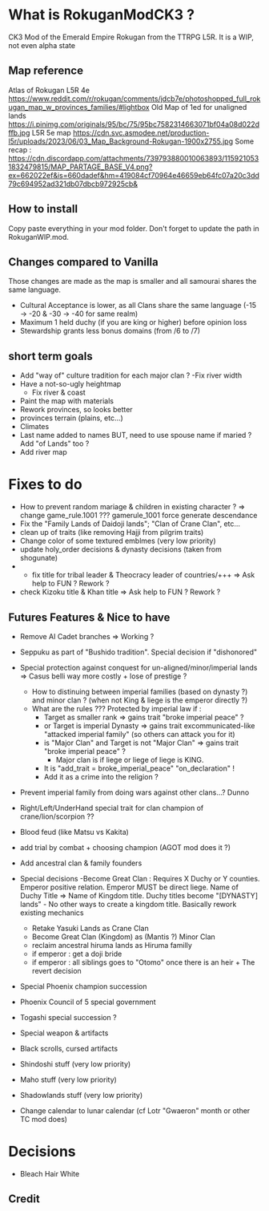 # What is RokuganModCK3 ?
CK3 Mod of the Emerald Empire Rokugan from the TTRPG L5R.
It is a WIP, not even alpha state

## Map reference 
Atlas of Rokugan L5R 4e
https://www.reddit.com/r/rokugan/comments/jdcb7e/photoshopped_full_rokugan_map_w_provinces_families/#lightbox
Old Map of 1ed for unaligned lands
https://i.pinimg.com/originals/95/bc/75/95bc7582314663071bf04a08d022dffb.jpg
L5R 5e map 
https://cdn.svc.asmodee.net/production-l5r/uploads/2023/06/03_Map_Background-Rokugan-1900x2755.jpg
Some recap :
https://cdn.discordapp.com/attachments/739793880010063893/1159210531832479815/MAP_PARTAGE_BASE_V4.png?ex=662022ef&is=660dadef&hm=419084cf70964e46659eb64fc07a20c3dd79c694952ad321db07dbcb972925cb&



## How to install
Copy paste everything in your mod folder. Don't forget to update the path in RokuganWIP.mod.

## Changes compared to Vanilla
Those changes are made as the map is smaller and all samourai shares the same language.
- Cultural Acceptance is lower, as all Clans share the same language (-15 -> -20 & -30 -> -40 for same realm)
- Maximum 1 held duchy (if you are king or higher) before opinion loss
- Stewardship grants less bonus domains (from /6 to /7)

## short term goals 
- Add "way of" culture tradition for each major clan ?
-Fix river width
- Have a not-so-ugly heightmap
	- Fix river & coast 
- Paint the map with materials
- Rework provinces, so looks better
- provinces terrain (plains, etc...)
- Climates
- Last name added to names BUT, need to use spouse name if maried ? Add "of Lands" too ?
- Add river map


# Fixes to do
- How to prevent random mariage & children in existing character ? => change game_rule.1001 ??? gamerule_1001 force generate descendance
- Fix the "Family Lands of Daidoji lands"; "Clan of Crane Clan", etc...
- clean up of traits (like removing Hajji  from pilgrim traits)
- Change color of some textured emblmes (very low priority)
- update holy_order decisions & dynasty decisions (taken from shogunate)
- - fix title for tribal leader & Theocracy leader of countries/+++ => Ask help to FUN ? Rework ?
- check Kizoku title & Khan title => Ask help to FUN ? Rework ?

## Futures Features & Nice to have
- Remove AI Cadet branches => Working ?
- Seppuku as  part of "Bushido tradition". Special decision if "dishonored"
- Special protection against conquest for un-aligned/minor/imperial lands => Casus belli way more costly + lose of prestige ?
	- How to distinuing between imperial families (based on dynasty ?) and minor clan ? (when not King & liege is the emperor directly ?)
	- What are the rules ??? Protected by imperial law if :
		- Target as smaller rank => gains trait "broke imperial peace" ?
		- or Target is imperial Dynasty => gains trait excommunicated-like "attacked imperial family" (so others can attack you for it)
		- is "Major Clan" and Target is not "Major Clan" => gains trait "broke imperial peace" ?
			- Major clan is if liege or liege of liege is KING.
		- It is "add_trait = broke_imperial_peace" "on_declaration" !
		- Add it as a crime into the religion ?
- Prevent imperial family from doing wars against other clans...? Dunno
- Right/Left/UnderHand special trait for clan champion of crane/lion/scorpion ??
- Blood feud (like Matsu vs Kakita)
- add trial by combat + choosing champion (AGOT mod does it ?)
- Add ancestral clan & family founders
- Special decisions
	-Become Great Clan : Requires X Duchy or Y counties. Emperor positive relation. Emperor MUST be direct liege. Name of Duchy Title => Name of Kingdom title. Duchy titles become "[DYNASTY] lands"
		- No other ways to create a kingdom title. Basically rework existing mechanics
	- Retake Yasuki Lands as Crane Clan
 	- Become Great Clan (Kingdom) as (Mantis ?) Minor Clan 
	- reclaim ancestral hiruma lands as Hiruma familly
	- if emperor : get a doji bride
	- if emperor : all siblings goes to "Otomo" once there is an heir + The revert decision

- Special Phoenix champion succession
- Phoenix Council of 5 special government
- Togashi special succession ?
- Special weapon & artifacts
- Black scrolls, cursed artifacts
- Shindoshi stuff (very low priority)
- Maho stuff (very low priority)
- Shadowlands stuff (very low priority)
- Change calendar to lunar calendar (cf Lotr "Gwaeron" month or other TC mod does)

# Decisions
- Bleach Hair White

## Credit
